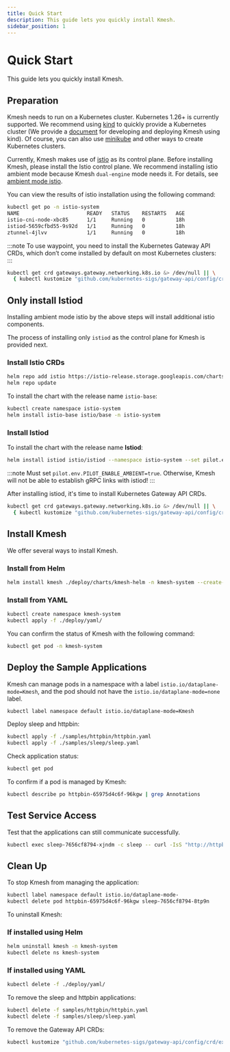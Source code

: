 ```yaml
---
title: Quick Start
description: This guide lets you quickly install Kmesh.
sidebar_position: 1
---
```


# Quick Start

This guide lets you quickly install Kmesh.

## Preparation

Kmesh needs to run on a Kubernetes cluster. Kubernetes 1.26+ is currently supported. We recommend using [kind](https://kind.sigs.k8s.io/docs/user/quick-start/) to quickly provide a Kubernetes cluster (We provide a [document](https://kmesh.net/en/docs/setup/develop_with_kind/) for developing and deploying Kmesh using kind). Of course, you can also use [minikube](https://minikube.sigs.k8s.io/docs/) and other ways to create Kubernetes clusters.

Currently, Kmesh makes use of [istio](https://istio.io/) as its control plane. Before installing Kmesh, please install the Istio control plane. We recommend installing istio ambient mode because Kmesh `dual-engine` mode needs it. For details, see [ambient mode istio](https://istio.io/latest/docs/ops/ambient/getting-started/).

You can view the results of istio installation using the following command:

```sh
kubectl get po -n istio-system
NAME                      READY   STATUS    RESTARTS   AGE
istio-cni-node-xbc85      1/1     Running   0          18h
istiod-5659cfbd55-9s92d   1/1     Running   0          18h
ztunnel-4jlvv             1/1     Running   0          18h
```

:::note
To use waypoint, you need to install the Kubernetes Gateway API CRDs, which don’t come installed by default on most Kubernetes clusters:
:::

```sh
kubectl get crd gateways.gateway.networking.k8s.io &> /dev/null || \
  { kubectl kustomize "github.com/kubernetes-sigs/gateway-api/config/crd/experimental?ref=444631bfe06f3bcca5d0eadf1857eac1d369421d" | kubectl apply -f -; }
```

## Only install Istiod

Installing ambient mode istio by the above steps will install additional istio components.

The process of installing only `istiod` as the control plane for Kmesh is provided next.

### Install Istio CRDs

```sh
helm repo add istio https://istio-release.storage.googleapis.com/charts
helm repo update
```

To install the chart with the release name `istio-base`:

```sh
kubectl create namespace istio-system
helm install istio-base istio/base -n istio-system
```

### Install Istiod

To install the chart with the release name **Istiod**:

```sh
helm install istiod istio/istiod --namespace istio-system --set pilot.env.PILOT_ENABLE_AMBIENT=true
```

:::note
Must set `pilot.env.PILOT_ENABLE_AMBIENT=true`. Otherwise, Kmesh will not be able to establish gRPC links with istiod!
:::

After installing istiod, it's time to install Kubernetes Gateway API CRDs.

```sh
kubectl get crd gateways.gateway.networking.k8s.io &> /dev/null || \
  { kubectl kustomize "github.com/kubernetes-sigs/gateway-api/config/crd/experimental?ref=444631bfe06f3bcca5d0eadf1857eac1d369421d" | kubectl apply -f -; }
```

## Install Kmesh

We offer several ways to install Kmesh.

### Install from Helm

```sh
helm install kmesh ./deploy/charts/kmesh-helm -n kmesh-system --create-namespace
```

### Install from YAML

```sh
kubectl create namespace kmesh-system
kubectl apply -f ./deploy/yaml/
```

You can confirm the status of Kmesh with the following command:

```sh
kubectl get pod -n kmesh-system
```

## Deploy the Sample Applications

Kmesh can manage pods in a namespace with a label `istio.io/dataplane-mode=Kmesh`, and the pod should not have the `istio.io/dataplane-mode=none` label.

```sh
kubectl label namespace default istio.io/dataplane-mode=Kmesh
```

Deploy sleep and httpbin:

```sh
kubectl apply -f ./samples/httpbin/httpbin.yaml
kubectl apply -f ./samples/sleep/sleep.yaml
```

Check application status:

```sh
kubectl get pod
```

To confirm if a pod is managed by Kmesh:

```sh
kubectl describe po httpbin-65975d4c6f-96kgw | grep Annotations
```

## Test Service Access

Test that the applications can still communicate successfully.

```sh
kubectl exec sleep-7656cf8794-xjndm -c sleep -- curl -IsS "http://httpbin:8000/status/200"
```

## Clean Up

To stop Kmesh from managing the application:

```sh
kubectl label namespace default istio.io/dataplane-mode-
kubectl delete pod httpbin-65975d4c6f-96kgw sleep-7656cf8794-8tp9n
```

To uninstall Kmesh:

### If installed using Helm

```sh
helm uninstall kmesh -n kmesh-system
kubectl delete ns kmesh-system
```

### If installed using YAML

```sh
kubectl delete -f ./deploy/yaml/
```

To remove the sleep and httpbin applications:

```sh
kubectl delete -f samples/httpbin/httpbin.yaml
kubectl delete -f samples/sleep/sleep.yaml
```

To remove the Gateway API CRDs:

```sh
kubectl kustomize "github.com/kubernetes-sigs/gateway-api/config/crd/experimental?ref=444631bfe06f3bcca5d0eadf1857eac1d369421d" | kubectl delete -f -
```
